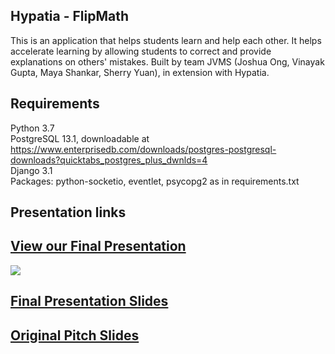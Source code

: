 ## Hypatia - FlipMath
This is an application that helps students learn and help each other. It helps accelerate learning by allowing students to correct and provide explanations on others' mistakes. Built by team JVMS (Joshua Ong, Vinayak Gupta, Maya Shankar, Sherry Yuan), in extension with Hypatia.

## Requirements
Python 3.7<br>
PostgreSQL 13.1, downloadable at https://www.enterprisedb.com/downloads/postgres-postgresql-downloads?quicktabs_postgres_plus_dwnlds=4 
<br>Django 3.1<br>
Packages: python-socketio, eventlet, psycopg2 as in requirements.txt

## Presentation links 
## [View our Final Presentation](https://youtu.be/a5rwX7bzPOU "Final presentation")
[![ ](https://img.youtube.com/vi/a5rwX7bzPOU/0.jpg)](https://youtu.be/a5rwX7bzPOU "Team JVMS Presentation")

## [Final Presentation Slides](https://docs.google.com/presentation/d/1xhbEW9BZ-SvfPn_LFaueAK74M7yV_lxqJy2PXm4bvYk/present?usp=sharing "Final slides")

## [Original Pitch Slides](https://docs.google.com/presentation/d/1rRkP1TV69SIIWt3IMnbSmRX2EC6v-dRKIMEqAxncBhs/present?usp=sharing "Original pitch")

